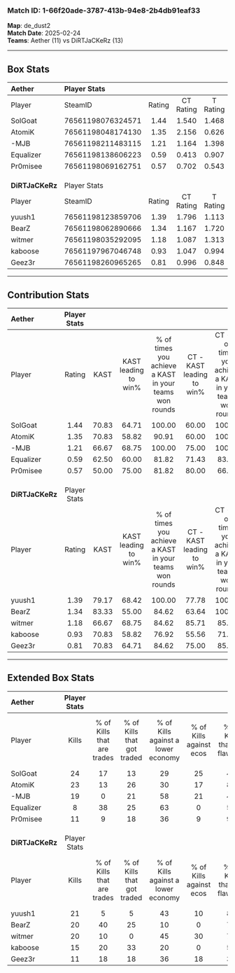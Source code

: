 ### Match ID: 1-66f20ade-3787-413b-94e8-2b4db91eaf33  
**Map**: de_dust2  
**Match Date**: 2025-02-24  
**Teams**: Aether (11) vs DiRTJaCKeRz (13)  

---  

## Box Stats  

| **Aether**      | Player Stats      |        |           |          |       |      |       |         |        |      |     |
| :- | :- | :-: | :-: | :-: | :-: | :-: | :-: | :-: | :-: | :-: | :-: |
| Player          | SteamID           | Rating | CT Rating | T Rating | KAST  | ADR  | Kills | Assists | Deaths | K/D  | HS% |
| SolGoat         | 76561198076324571 |  1.44  |   1.540   |  1.468   | 70.83 | 97.3 |  24   |    9    |   16   | 1.50 | 41  |
| AtomiK          | 76561198048174130 |  1.35  |   2.156   |  0.626   | 70.83 | 98.3 |  23   |    6    |   18   | 1.28 | 26  |
| -MJB            | 76561198211483115 |  1.21  |   1.164   |  1.398   | 66.67 | 91.9 |  19   |    5    |   15   | 1.27 | 47  |
| Equalizer       | 76561198138606223 |  0.59  |   0.413   |  0.907   | 62.50 | 41.6 |   8   |    7    |   17   | 0.47 | 50  |
| Pr0misee        | 76561198069162751 |  0.57  |   0.702   |  0.543   | 50.00 | 60.3 |  11   |    6    |   21   | 0.52 | 45  |
|                 |                   |        |           |          |       |      |       |         |        |      |     |
|                 |                   |        |           |          |       |      |       |         |        |      |     |
|                 |                   |        |           |          |       |      |       |         |        |      |     |
| **DiRTJaCKeRz** | Player Stats      |        |           |          |       |      |       |         |        |      |     |
| Player          | SteamID           | Rating | CT Rating | T Rating | KAST  | ADR  | Kills | Assists | Deaths | K/D  | HS% |
| yuush1          | 76561198123859706 |  1.39  |   1.796   |  1.113   | 79.17 | 88.1 |  21   |    5    |   14   | 1.50 | 47  |
| BearZ           | 76561198062890666 |  1.34  |   1.167   |  1.720   | 83.33 | 94.8 |  20   |    6    |   17   | 1.18 | 35  |
| witmer          | 76561198035292095 |  1.18  |   1.087   |  1.313   | 66.67 | 90.2 |  20   |    5    |   18   | 1.11 | 40  |
| kaboose         | 76561197967046748 |  0.93  |   1.047   |  0.994   | 70.83 | 65.3 |  15   |    5    |   19   | 0.79 | 53  |
| Geez3r          | 76561198260965265 |  0.81  |   0.996   |  0.848   | 70.83 | 56.2 |  11   |    8    |   17   | 0.65 | 27  |
---  

## Contribution Stats  

| **Aether**      | Player Stats |       |                      |                                                        |                           |                                                             |                          |                                                            |
| :- | :-: | :-: | :-: | :-: | :-: | :-: | :-: | :-: |
| Player          |    Rating    | KAST  | KAST leading to win% | % of times you achieve a KAST in your teams won rounds | CT - KAST leading to win% | CT - % of times you achieve a KAST in your teams won rounds | T - KAST leading to win% | T - % of times you achieve a KAST in your teams won rounds |
| SolGoat         |     1.44     | 70.83 |        64.71         |                         100.00                         |           60.00           |                           100.00                            |          71.43           |                           100.00                           |
| AtomiK          |     1.35     | 70.83 |        58.82         |                         90.91                          |           60.00           |                           100.00                            |          57.14           |                           80.00                            |
| -MJB            |     1.21     | 66.67 |        68.75         |                         100.00                         |           75.00           |                           100.00                            |          62.50           |                           100.00                           |
| Equalizer       |     0.59     | 62.50 |        60.00         |                         81.82                          |           71.43           |                            83.33                            |          50.00           |                           80.00                            |
| Pr0misee        |     0.57     | 50.00 |        75.00         |                         81.82                          |           80.00           |                            66.67                            |          71.43           |                           100.00                           |
|                 |              |       |                      |                                                        |                           |                                                             |                          |                                                            |
|                 |              |       |                      |                                                        |                           |                                                             |                          |                                                            |
|                 |              |       |                      |                                                        |                           |                                                             |                          |                                                            |
| **DiRTJaCKeRz** | Player Stats |       |                      |                                                        |                           |                                                             |                          |                                                            |
| Player          |    Rating    | KAST  | KAST leading to win% | % of times you achieve a KAST in your teams won rounds | CT - KAST leading to win% | CT - % of times you achieve a KAST in your teams won rounds | T - KAST leading to win% | T - % of times you achieve a KAST in your teams won rounds |
| yuush1          |     1.39     | 79.17 |        68.42         |                         100.00                         |           77.78           |                           100.00                            |          60.00           |                           100.00                           |
| BearZ           |     1.34     | 83.33 |        55.00         |                         84.62                          |           63.64           |                           100.00                            |          44.44           |                           66.67                            |
| witmer          |     1.18     | 66.67 |        68.75         |                         84.62                          |           85.71           |                            85.71                            |          55.56           |                           83.33                            |
| kaboose         |     0.93     | 70.83 |        58.82         |                         76.92                          |           55.56           |                            71.43                            |          62.50           |                           83.33                            |
| Geez3r          |     0.81     | 70.83 |        64.71         |                         84.62                          |           75.00           |                            85.71                            |          55.56           |                           83.33                            |
---  

## Extended Box Stats  

| **Aether**      | Player Stats |                            |                            |                                    |                         |                              |                                 |        |                             |                                     |                          |                               |                            |
| :- | :-: | :-: | :-: | :-: | :-: | :-: | :-: | :-: | :-: | :-: | :-: | :-: | :-: |
| Player          |    Kills     | % of Kills that are trades | % of Kills that got traded | % of Kills against a lower economy | % of Kills against ecos | % of Kills that are flawless | % of Kills that are close duels | Deaths | % of Deaths that get traded | % of Deaths against a lower economy | % of Deaths against ecos | % of Deaths that are flawless | % of Deaths that are close |
| SolGoat         |      24      |             17             |             13             |                 29                 |           25            |              46              |                4                |   16   |             19              |                 25                  |            0             |              56               |             0              |
| AtomiK          |      23      |             13             |             26             |                 30                 |           17            |              87              |                0                |   18   |             11              |                 28                  |            6             |              78               |             0              |
| -MJB            |      19      |             0              |             21             |                 58                 |           21            |              42              |               16                |   15   |             20              |                  7                  |            0             |              53               |             7              |
| Equalizer       |      8       |             38             |             25             |                 63                 |            0            |              50              |                0                |   17   |             18              |                 24                  |            6             |              76               |             0              |
| Pr0misee        |      11      |             9              |             18             |                 36                 |            9            |              91              |                0                |   21   |             10              |                 24                  |            5             |              62               |             5              |
|                 |              |                            |                            |                                    |                         |                              |                                 |        |                             |                                     |                          |                               |                            |
|                 |              |                            |                            |                                    |                         |                              |                                 |        |                             |                                     |                          |                               |                            |
|                 |              |                            |                            |                                    |                         |                              |                                 |        |                             |                                     |                          |                               |                            |
| **DiRTJaCKeRz** | Player Stats |                            |                            |                                    |                         |                              |                                 |        |                             |                                     |                          |                               |                            |
| Player          |    Kills     | % of Kills that are trades | % of Kills that got traded | % of Kills against a lower economy | % of Kills against ecos | % of Kills that are flawless | % of Kills that are close duels | Deaths | % of Deaths that get traded | % of Deaths against a lower economy | % of Deaths against ecos | % of Deaths that are flawless | % of Deaths that are close |
| yuush1          |      21      |             5              |             5              |                 43                 |           10            |              81              |                5                |   14   |             21              |                 21                  |            0             |              79               |             0              |
| BearZ           |      20      |             40             |             25             |                 10                 |            0            |              70              |                0                |   17   |             24              |                 18                  |            0             |              47               |             18             |
| witmer          |      20      |             10             |             0              |                 45                 |           30            |              70              |                0                |   18   |              6              |                 22                  |            6             |              78               |             6              |
| kaboose         |      15      |             20             |             33             |                 20                 |            0            |              53              |                7                |   19   |             21              |                 21                  |            5             |              79               |             0              |
| Geez3r          |      11      |             18             |             18             |                 36                 |           18            |              36              |                0                |   17   |             29              |                 24                  |            0             |              29               |             0              |

